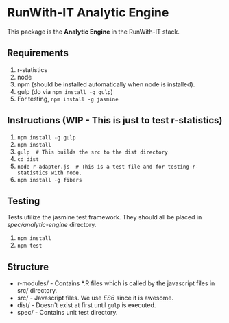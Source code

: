 # RunWith-IT Analytic Engine

This package is the **Analytic Engine** in the RunWith-IT stack.

## Requirements
1. r-statistics
2. node
3. npm (should be installed automatically when node is installed).
4. gulp (do via `npm install -g gulp`)
5. For testing, `npm install -g jasmine`

## Instructions (WIP - This is just to test r-statistics)
1. `npm install -g gulp`
2. `npm install`
3. `gulp  # This builds the src to the dist directory`
4. `cd dist`
5. `node r-adapter.js  # This is a test file and for testing r-statistics with node.`
6. `npm install -g fibers`

## Testing
Tests utilize the jasmine test framework. They should all be placed in _spec/analytic-engine_ directory.
1. `npm install`
2. `npm test`

## Structure
* r-modules/ - Contains *.R files which is called by the javascript files in src/ directory.
* src/ - Javascript files. We use _ES6_ since it is awesome.
* dist/ - Doesn't exist at first until `gulp` is executed.
* spec/ - Contains unit test directory.